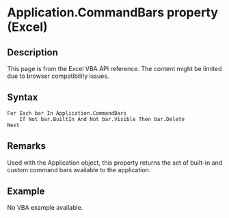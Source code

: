 # Application.CommandBars property (Excel)

## Description
This page is from the Excel VBA API reference. The content might be limited due to browser compatibility issues.

## Syntax
```vba
For Each bar In Application.CommandBars 
    If Not bar.BuiltIn And Not bar.Visible Then bar.Delete 
Next
```

## Remarks
Used with the Application object, this property returns the set of built-in and custom command bars available to the application.

## Example
No VBA example available.
